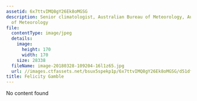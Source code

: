 ```yaml
---
assetid: 6x7ttvIMQ8gY26Ek8oMGSG
description: Senior climatologist, Australian Bureau of Meteorology, Australian Bureau
  of Meteorology
file:
  contentType: image/jpeg
  details:
    image:
      height: 170
      width: 170
    size: 28338
  fileName: image-20180328-109204-16l1z65.jpg
  url: //images.ctfassets.net/bsux5spekp1p/6x7ttvIMQ8gY26Ek8oMGSG/d51dfe8b76c0cdf577834981c2faed12/image-20180328-109204-16l1z65.jpg
title: Felicity Gamble
---
```

No content found